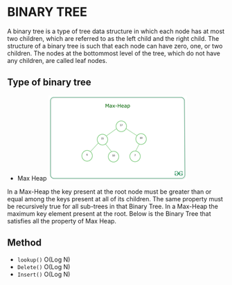 # BINARY TREE

A binary tree is a type of tree data structure in which each node has at most two children, which are referred to as the left child and the right child. The structure of a binary tree is such that each node can have zero, one, or two children. The nodes at the bottommost level of the tree, which do not have any children, are called leaf nodes.

## Type of binary tree

- Max Heap
  ![View Design](assets/max-heap.png)

In a Max-Heap the key present at the root node must be greater than or equal among the keys present at all of its children. The same property must be recursively true for all sub-trees in that Binary Tree. In a Max-Heap the maximum key element present at the root. Below is the Binary Tree that satisfies all the property of Max Heap.

## Method

- `lookup()` O(Log N)
- `Delete()` O(Log N)
- `Insert()` O(Log N)
